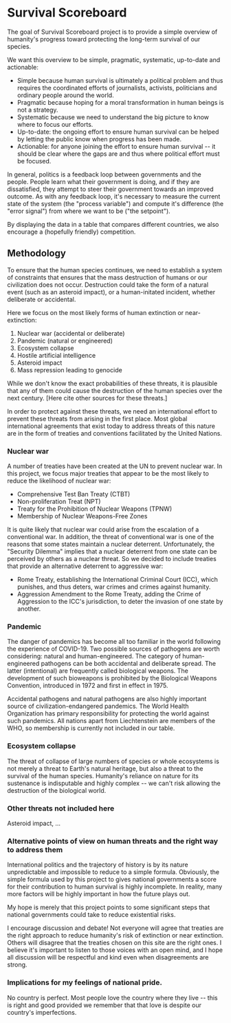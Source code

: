 # Survival Scoreboard

The goal of Survival Scoreboard project is to provide a simple overview of humanity's progress toward protecting the long-term survival of our species.

We want this overview to be simple, pragmatic, systematic, up-to-date and actionable:
* Simple because human survival is ultimately a political problem and thus requires the coordinated efforts of journalists, activists, politicians and ordinary people around the world.
* Pragmatic because hoping for a moral transformation in human beings is not a strategy.
* Systematic because we need to understand the big picture to know where to focus our efforts.
* Up-to-date: the ongoing effort to ensure human survival can be helped by letting the public know when progress has been made.
* Actionable: for anyone joining the effort to ensure human survival -- it should be clear where the gaps are and thus where political effort must be focused.

In general, politics is a feedback loop between governments and the people. People
learn what their government is doing, and if they are dissatisfied, they
attempt to steer their government towards an improved outcome. As with any
feedback loop, it's necessary to measure the current state of the system (the "process variable") and compute it's difference (the "error signal") from where we want to be ("the setpoint").

By displaying the data in a table that compares different countries, we also
encourage a (hopefully friendly) competition. 

## Methodology

To ensure that the human species continues, we need to establish a system of constraints that ensures that the mass destruction of humans or our civilization does not occur. Destruction could take the form of a natural event (such as an asteroid impact), or a human-initated incident, whether deliberate or accidental.

Here we focus on the most likely forms of human extinction or near-extinction:

1. Nuclear war (accidental or deliberate)
2. Pandemic (natural or engineered)
3. Ecosystem collapse
4. Hostile artificial intelligence
5. Asteroid impact
6. Mass repression leading to genocide

While we don't know the exact probabilities of these threats, it is plausible that any of them could cause the destruction of the human species over the next century. [Here cite other sources for these threats.]

In order to protect against these threats, we need an international effort to prevent these threats from arising in the first place. Most global international agreements that exist today to address threats of this nature are in the form of treaties and conventions facilitated by the United Nations.

### Nuclear war

A number of treaties have been created at the UN to prevent nuclear war. In this project, we focus major treaties that appear to be the most likely to reduce the likelihood of nuclear war:
* Comprehensive Test Ban Treaty (CTBT)
* Non-proliferation Treat (NPT)
* Treaty for the Prohibition of Nuclear Weapons (TPNW)
* Membership of Nuclear Weapons-Free Zones

It is quite likely that nuclear war could arise from the escalation of a conventional war. In addition, the threat of conventional war is one of the reasons that some states maintain a nuclear deterrent. Unfortunately, the "Security Dilemma" implies that a nuclear deterrent from one state can be perceived by others as a nuclear threat. So we decided to include treaties that provide an alternative deterrent to aggressive war:

* Rome Treaty, establishing the International Criminal Court (ICC), which punishes, and thus deters, war crimes and crimes against humanity.
* Aggression Amendment to the Rome Treaty, adding the Crime of Aggression to the ICC's jurisdiction, to deter the invasion of one state by another.

### Pandemic

The danger of pandemics has become all too familiar in the world following the experience of COVID-19. Two possible sources of pathogens are worth considering: natural and human-engineered. The category of human-engineered pathogens can be both accidental and deliberate spread. The latter (intentional) are frequently called biological weapons. The development of such bioweapons is prohibited by the Biological Weapons Convention, introduced in 1972 and first in effect in 1975.

Accidental pathogens and natural pathogens are also highly important source of civilization-endangered pandemics. The World Health Organization has primary responsibility for protecting the world against such pandemics. All nations apart from Liechtenstein are members of the WHO, so membership is currently not included in our table.

### Ecosystem collapse

The threat of collapse of large numbers of species or whole ecosystems is not merely a threat to Earth's natural heritage, but also a threat to the survival of the human species. Humanity's reliance on nature for its sustenance is indisputable and highly
complex -- we can't risk allowing the destruction of the biological world.

### Other threats not included here

Asteroid impact, ...


### Alternative points of view on human threats and the right way to address them

International politics and the trajectory of history is by its nature unpredictable
and impossible to reduce to a simple formula. Obviously, the simple formula
used by this project to gives national governments a score for their contribution
to human survival is highly incomplete. In reality, many more factors will be
highly important in how the future plays out.

My hope is merely that this project points to some significant steps that 
national governments could take to reduce existential risks.

I encourage discussion and debate! Not everyone will agree that treaties are
the right approach to reduce humanity's risk of extinction or near extinction.
Others will disagree that the treaties chosen on this site are the right ones.
I believe it's important to listen to those voices with an open mind, and I
hope all discussion will be respectful and kind even when disagreements are
strong.

### Implications for my feelings of national pride.

No country is perfect. Most people love the country where they live -- this is
right and good provided we remember that that love is despite our country's
imperfections. 
